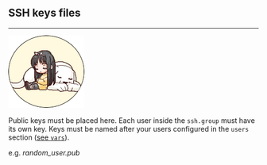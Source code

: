 ## SSH keys files ##
---

___________________________________![angelica](ange.png)___________________________________

Public keys must be placed here.
Each user inside the `ssh.group` must have its own key.
Keys must be named after your users configured in the `users` section ([see `vars`](https://github.com/gui-don/Angelica/tree/master/vars)).

e.g. *random_user.pub*
